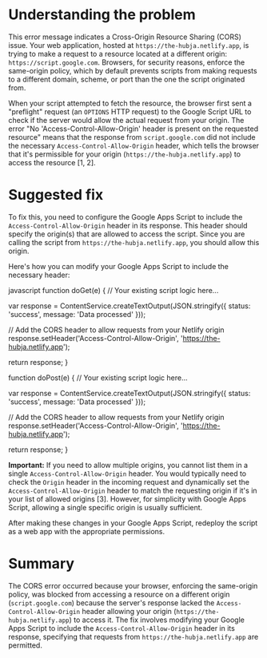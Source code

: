 # Understanding the problem

This error message indicates a Cross-Origin Resource Sharing (CORS) issue. Your web application, hosted at `https://the-hubja.netlify.app`, is trying to make a request to a resource located at a different origin: `https://script.google.com`. Browsers, for security reasons, enforce the same-origin policy, which by default prevents scripts from making requests to a different domain, scheme, or port than the one the script originated from.

When your script attempted to fetch the resource, the browser first sent a "preflight" request (an `OPTIONS` HTTP request) to the Google Script URL to check if the server would allow the actual request from your origin. The error "No 'Access-Control-Allow-Origin' header is present on the requested resource" means that the response from `script.google.com` did not include the necessary `Access-Control-Allow-Origin` header, which tells the browser that it's permissible for your origin (`https://the-hubja.netlify.app`) to access the resource [1, 2].

# Suggested fix

To fix this, you need to configure the Google Apps Script to include the `Access-Control-Allow-Origin` header in its response. This header should specify the origin(s) that are allowed to access the script. Since you are calling the script from `https://the-hubja.netlify.app`, you should allow this origin.

Here's how you can modify your Google Apps Script to include the necessary header:

javascript function doGet(e) { // Your existing script logic here...

var response = ContentService.createTextOutput(JSON.stringify({ status: 'success', message: 'Data processed' }));

// Add the CORS header to allow requests from your Netlify origin response.setHeader('Access-Control-Allow-Origin', 'https://the-hubja.netlify.app');

return response; }

function doPost(e) { // Your existing script logic here...

var response = ContentService.createTextOutput(JSON.stringify({ status: 'success', message: 'Data processed' }));

// Add the CORS header to allow requests from your Netlify origin response.setHeader('Access-Control-Allow-Origin', 'https://the-hubja.netlify.app');

return response; }

**Important:** If you need to allow multiple origins, you cannot list them in a single `Access-Control-Allow-Origin` header. You would typically need to check the `Origin` header in the incoming request and dynamically set the `Access-Control-Allow-Origin` header to match the requesting origin if it's in your list of allowed origins [3]. However, for simplicity with Google Apps Script, allowing a single specific origin is usually sufficient.

After making these changes in your Google Apps Script, redeploy the script as a web app with the appropriate permissions.

# Summary

The CORS error occurred because your browser, enforcing the same-origin policy, was blocked from accessing a resource on a different origin (`script.google.com`) because the server's response lacked the `Access-Control-Allow-Origin` header allowing your origin (`https://the-hubja.netlify.app`) to access it. The fix involves modifying your Google Apps Script to include the `Access-Control-Allow-Origin` header in its response, specifying that requests from `https://the-hubja.netlify.app` are permitted.